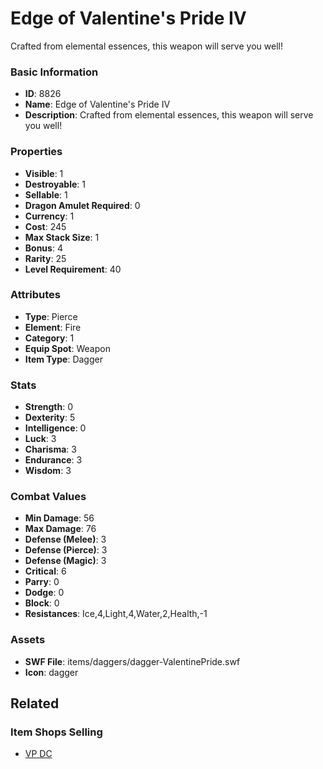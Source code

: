 # Edge of Valentine's Pride IV

Crafted from elemental essences, this weapon will serve you well! 

### Basic Information

- **ID**: 8826
- **Name**: Edge of Valentine&#039;s Pride IV
- **Description**: Crafted from elemental essences, this weapon will serve you well! 

### Properties

- **Visible**: 1
- **Destroyable**: 1
- **Sellable**: 1
- **Dragon Amulet Required**: 0
- **Currency**: 1
- **Cost**: 245
- **Max Stack Size**: 1
- **Bonus**: 4
- **Rarity**: 25
- **Level Requirement**: 40

### Attributes

- **Type**: Pierce
- **Element**: Fire
- **Category**: 1
- **Equip Spot**: Weapon
- **Item Type**: Dagger

### Stats

- **Strength**: 0
- **Dexterity**: 5
- **Intelligence**: 0
- **Luck**: 3
- **Charisma**: 3
- **Endurance**: 3
- **Wisdom**: 3

### Combat Values

- **Min Damage**: 56
- **Max Damage**: 76
- **Defense (Melee)**: 3
- **Defense (Pierce)**: 3
- **Defense (Magic)**: 3
- **Critical**: 6
- **Parry**: 0
- **Dodge**: 0
- **Block**: 0
- **Resistances**: Ice,4,Light,4,Water,2,Health,-1

### Assets

- **SWF File**: items/daggers/dagger-ValentinePride.swf
- **Icon**: dagger

## Related

### Item Shops Selling

- [VP DC](../item-shops/310-vp-dc.md)

